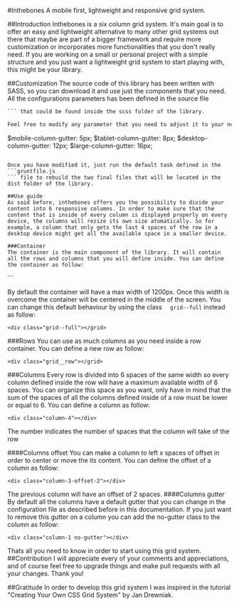 #Inthebones
A mobile first, lightweight and responsive grid system.

##Introduction
Inthebones is a six column grid system. It's main goal is to offer an easy and lightweight alternative to many other grid systems out there that maybe are part of a bigger framework and require more customization or incorporates more functionalities that you don't really need. If you are working on a small or personal project with a simple structure and you just want a lightweight grid system to start playing with, this might be your library. 

##Customization
The source code of this library has been written with SASS, so you can download it and use just the components that you need. All the configurations parameters has been defined in the source file 
```_variables.scss
``` that could be found inside the scss folder of the library.

Feel free to modify any parameter that you need to adjust it to your necessities. For example you can change the default column gutter for every device just by modifying the value of the following variables:

```
$mobile-column-gutter: 5px;
$tablet-column-gutter: 8px;
$desktop-column-gutter: 12px;
$large-column-gutter: 16px;
```

Once you have modified it, just run the default task defined in the ```gruntfile.js
``` file to rebuild the two final files that will be located in the dist folder of the library.

##Use guide
As said before, inthebones offers you the possibility to divide your content into 6 responsive columns. In order to make sure that the content that is inside of every column is displayed properly on every device, the columns will rezize its own size atomatically. So for example, a column that only gets the last 4 spaces of the row in a desktop device might get all the available space in a smaller device.

###Container
The container is the main component of the library. It will contain all the rows and columns that you will define inside. You can define the container as follow: 

```
<div class="grid"></grid>
``` 

By default the container will have a max width of 1200px. Once this width is overcome the container will be centered in the middle of the screen. You can change this default behaviour by using the class ``` 
grid--full``` instead as follow:

```
<div class="grid--full"></grid>
``` 

###Rows
You can use as much columns as you need inside a row container. You can define a new row as follow: 

```
<div class="grid__row"></grid>
```

###Columns
Every row is divided into 6 spaces of the same width so every column defined inside the row will have a maximum available width of 6 spaces. You can organize this space as you want, only have in mind that the sum of the spaces of all the columns defined inside of a row must be lower or equal to 6.
You can define a column as follow:

```
<div class="column-4"></div>
``` 
The number indicates the number of spaces that the column will take of the row

####Columns offset
You can make a column to left x spaces of offset in order to center or move the its content. You can define the offset of a column as follow:

```
<div class="column-3-offset-2"></div>
```
The previous column will have an offset of 2 spaces.
####Columns gutter
By default all the columns have a default gutter that you can change in the configuration file as described before in this documentation. If you just want to remove this gutter on a column you can add the no-gutter class to the column as follow:

```
<div class="column-1 no-gutter"></div>
```
Thats all you need to know in order to start using this grid system. 
##Contribution
I will appreciate every of your comments and appreciations, and of course feel free to upgrade things and make pull requests with all your changes. Thank you! 

##Gratitude
In order to develop this grid system I was inspired in the tutorial "Creating Your Own CSS Grid System" by Jan Drewniak.

